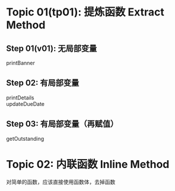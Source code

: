 # Topic 01(tp01): 提炼函数 Extract Method
## Step 01(v01): 无局部变量
printBanner

## Step 02: 有局部变量
printDetails  
updateDueDate

## Step 03: 有局部变量（再赋值）
getOutstanding

# Topic 02: 内联函数 Inline Method
对简单的函数，应该直接使用函数体，去掉函数
